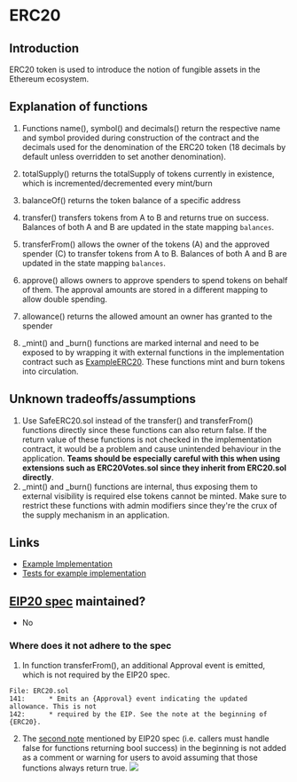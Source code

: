 # ERC20

## Introduction

ERC20 token is used to introduce the notion of fungible assets in the Ethereum ecosystem.

## Explanation of functions

1. Functions name(), symbol() and decimals() return the respective name and symbol provided during construction of the contract and the decimals used for the denomination of the ERC20 token (18 decimals by default unless overridden to set another denomination).

2. totalSupply() returns the totalSupply of tokens currently in existence, which is incremented/decremented every mint/burn

3. balanceOf() returns the token balance of a specific address

4. transfer() transfers tokens from A to B and returns true on success. Balances of both A and B are updated in the state mapping `balances`.

5. transferFrom() allows the owner of the tokens (A) and the approved spender (C) to transfer tokens from A to B. Balances of both A and B are updated in the state mapping `balances`.

6. approve() allows owners to approve spenders to spend tokens on behalf of them. The approval amounts are stored in a different mapping to allow double spending.

7. allowance() returns the allowed amount an owner has granted to the spender

8. _mint() and _burn() functions are marked internal and need to be exposed to by wrapping it with external functions in the implementation contract such as [ExampleERC20](./ExampleERC20.sol). These functions mint and burn tokens into circulation. 

## Unknown tradeoffs/assumptions

1. Use SafeERC20.sol instead of the transfer() and transferFrom() functions directly since these functions can also return false. If the return value of these functions is not checked in the implementation contract, it would be a problem and cause unintended behaviour in the application. **Teams should be especially careful with this when using extensions such as ERC20Votes.sol since they inherit from ERC20.sol directly**.
2. _mint() and _burn() functions are internal, thus exposing them to external visibility is required else tokens cannot be minted. Make sure to restrict these functions with admin modifiers since they're the crux of the supply mechanism in an application.

## Links
 - [Example Implementation](./ExampleERC20.sol)
 - [Tests for example implementation](../../../test/token/ERC20/extensions/ERC3156/)

## [EIP20 spec](https://eips.ethereum.org/EIPS/eip-20) maintained?
 - No

### Where does it not adhere to the spec
1. In function transferFrom(), an additional Approval event is emitted, which is not required by the EIP20 spec.
```solidity
File: ERC20.sol
141:      * Emits an {Approval} event indicating the updated allowance. This is not
142:      * required by the EIP. See the note at the beginning of {ERC20}.
```
2. The [second note](https://eips.ethereum.org/EIPS/eip-20#methods) mentioned by EIP20 spec (i.e. callers must handle false for functions returning bool success) in the beginning is not added as a comment or warning for users to avoid assuming that those functions always return true.
![](https://github.com/OpenZeppelin/openzeppelin-contracts/assets/109625274/47b1574b-9458-4e4e-9813-ebfe6fa9c6b9)